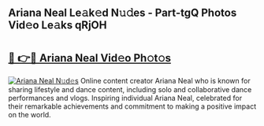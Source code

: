 ## Ariana Neal Le𝚊k𝚎d N𝚞𝚍es - Part-tgQ Photos Vid𝚎o Le𝚊ks qRjOH

# <h2><a href="http://fbbwxda.evod.top/?m=Ariana+Neal">🔗 👉🔴 Ariana Neal Vid𝚎o Ph𝚘t𝚘s</a></h2>

[![Ariana Neal N𝚞d𝚎s](https://i.imgur.com/8V9OHl7.gif)](http://fbbwxda.evod.top/?m=Ariana+Neal)
Online content creator Ariana Neal who is known for sharing lifestyle and dance content, including solo and collaborative dance performances and vlogs. Inspiring individual Ariana Neal, celebrated for their remarkable achievements and commitment to making a positive impact on the world. 
